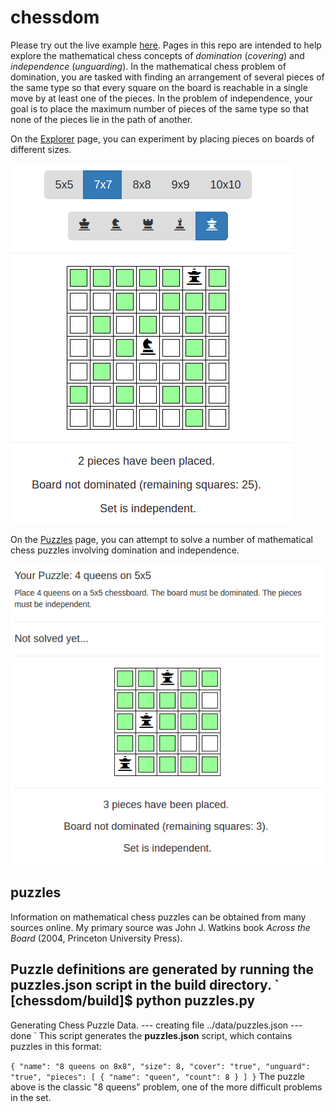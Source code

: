 # chessdom
Please try out the live example [here](https://dmackinnon1.github.io/chessdom/). Pages in this repo are intended to help explore the mathematical chess concepts of *domination* (*covering*) and *independence* (*unguarding*). In the mathematical chess problem of domination, you are tasked with finding an arrangement of several pieces of the same type so that every square on the board is reachable in a single move by at least one of the pieces. In the problem of independence, your goal is to place the maximum number of pieces of the same type so that none of the pieces lie in the path of another.

On the [Explorer](https://dmackinnon1.github.io/chessdom/) page, you can experiment by placing pieces on boards of different sizes.

![explorer example](https://raw.githubusercontent.com/dmackinnon1/chessdom/master/imgs/explorer_example.png)

On the [Puzzles](https://dmackinnon1.github.io/chessdom/puzzles.html) page, you can attempt to solve a number of mathematical chess puzzles involving domination and independence.

![explorer example](https://raw.githubusercontent.com/dmackinnon1/chessdom/master/imgs/example_puzzle.png)

## puzzles 

Information on mathematical chess puzzles can be obtained from many sources online. My primary source was John J. Watkins book *Across the Board* (2004, Princeton University Press).

Puzzle definitions are generated by running the **puzzles.json** script in the **build** directory.
`
[chessdom/build]$ python puzzles.py 
-------------------------------------------
Generating Chess Puzzle Data.
 --- creating file ../data/puzzles.json
 --- done
`
This script generates the **puzzles.json** script, which contains puzzles in this format:

`
{
  "name": "8 queens on 8x8",
  "size": 8,
  "cover": "true",
  "unguard": "true",
  "pieces": [
    {
      "name": "queen",
      "count": 8
    }
  ]
}
`
The puzzle above is the classic "8 queens" problem, one of the more difficult problems in the set.





